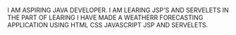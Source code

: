 I AM ASPIRING JAVA DEVELOPER.
I AM LEARING JSP'S AND SERVELETS IN THE PART OF LEARING I HAVE MADE A WEATHERR FORECASTING APPLICATION USING HTML CSS JAVASCRIPT JSP AND SERVELETS.
